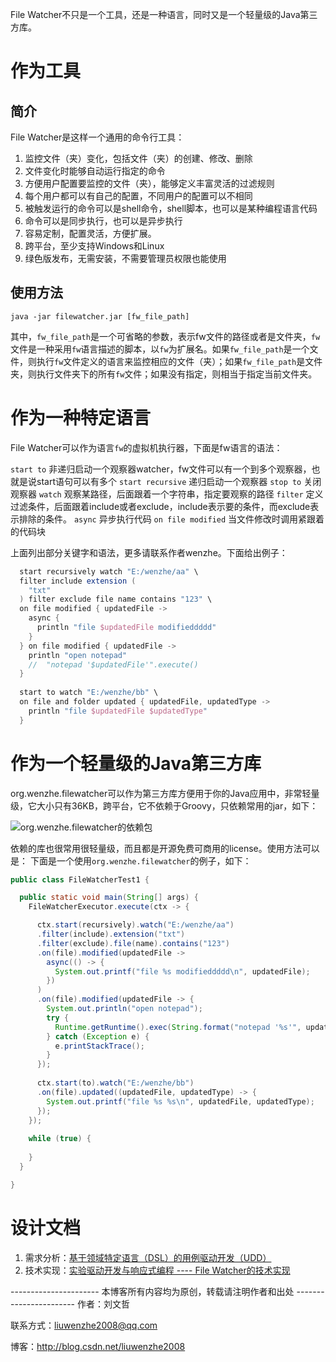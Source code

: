 File Watcher不只是一个工具，还是一种语言，同时又是一个轻量级的Java第三方库。
# 作为工具
## 简介
File Watcher是这样一个通用的命令行工具：

1. 监控文件（夹）变化，包括文件（夹）的创建、修改、删除
2. 文件变化时能够自动运行指定的命令
3. 方便用户配置要监控的文件（夹），能够定义丰富灵活的过滤规则
4. 每个用户都可以有自己的配置，不同用户的配置可以不相同
5. 被触发运行的命令可以是shell命令，shell脚本，也可以是某种编程语言代码
6. 命令可以是同步执行，也可以是异步执行
7. 容易定制，配置灵活，方便扩展。
8. 跨平台，至少支持Windows和Linux
9. 绿色版发布，无需安装，不需要管理员权限也能使用

## 使用方法
```
java -jar filewatcher.jar [fw_file_path]
```
其中，`fw_file_path`是一个可省略的参数，表示fw文件的路径或者是文件夹，`fw`文件是一种采用`fw`语言描述的脚本，以`fw`为扩展名。如果`fw_file_path`是一个文件，则执行`fw`文件定义的语言来监控相应的文件（夹）；如果`fw_file_path`是文件夹，则执行文件夹下的所有`fw`文件；如果没有指定，则相当于指定当前文件夹。

# 作为一种特定语言
File Watcher可以作为语言`fw`的虚拟机执行器，下面是fw语言的语法：

`start to`   非递归启动一个观察器watcher，fw文件可以有一个到多个观察器，也就是说start语句可以有多个
`start recursive` 递归启动一个观察器
`stop to`  关闭观察器
`watch` 观察某路径，后面跟着一个字符串，指定要观察的路径
`filter` 定义过滤条件，后面跟着include或者exclude，include表示要的条件，而exclude表示排除的条件。
`async`  异步执行代码
`on file modified`  当文件修改时调用紧跟着的代码块

上面列出部分关键字和语法，更多请联系作者wenzhe。下面给出例子：
``` groovy
  start recursively watch "E:/wenzhe/aa" \
  filter include extension (
    "txt"
  ) filter exclude file name contains "123" \
  on file modified { updatedFile ->
    async {
      println "file $updatedFile modifieddddd"
    }
  } on file modified { updatedFile ->
    println "open notepad"
    //  "notepad '$updatedFile'".execute()
  }
  
  start to watch "E:/wenzhe/bb" \
  on file and folder updated { updatedFile, updatedType ->
    println "file $updatedFile $updatedType"
  }
```
# 作为一个轻量级的Java第三方库
org.wenzhe.filewatcher可以作为第三方库方便用于你的Java应用中，非常轻量级，它大小只有36KB，跨平台，它不依赖于Groovy，只依赖常用的jar，如下：

![org.wenzhe.filewatcher的依赖包](http://img.blog.csdn.net/20160811181920194)

依赖的库也很常用很轻量级，而且都是开源免费可商用的license。使用方法可以是：
下面是一个使用`org.wenzhe.filewatcher`的例子，如下：
``` java
public class FileWatcherTest1 {

  public static void main(String[] args) {
    FileWatcherExecutor.execute(ctx -> {

      ctx.start(recursively).watch("E:/wenzhe/aa")
      .filter(include).extension("txt")
      .filter(exclude).file(name).contains("123")
      .on(file).modified(updatedFile ->
        async(() -> {
          System.out.printf("file %s modifieddddd\n", updatedFile);
        })
      )
      .on(file).modified(updatedFile -> {
        System.out.println("open notepad");
        try {
          Runtime.getRuntime().exec(String.format("notepad '%s'", updatedFile));
        } catch (Exception e) {
          e.printStackTrace();
        }
      });
      
      ctx.start(to).watch("E:/wenzhe/bb")
      .on(file).updated((updatedFile, updatedType) -> {
        System.out.printf("file %s %s\n", updatedFile, updatedType);
      });
    });
    
    while (true) {
      
    }
  }

}
```
# 设计文档
1. 需求分析：[基于领域特定语言（DSL）的用例驱动开发（UDD）](http://blog.csdn.net/liuwenzhe2008/article/details/52184910)
2. 技术实现：[实验驱动开发与响应式编程 ---- File Watcher的技术实现](http://blog.csdn.net/liuwenzhe2008/article/details/52185447)


 ---------------------- 本博客所有内容均为原创，转载请注明作者和出处 -----------------------
 作者：刘文哲

 联系方式：liuwenzhe2008@qq.com

 博客：http://blog.csdn.net/liuwenzhe2008